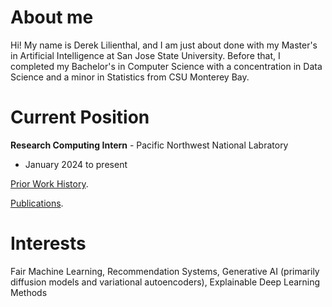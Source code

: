 # About me

Hi! My name is Derek Lilienthal, and I am just about done with my Master's in Artificial Intelligence at San Jose State University. Before that, I completed my Bachelor's in Computer Science with a concentration in Data Science and a minor in Statistics from CSU Monterey Bay. 

# Current Position

**Research Computing Intern** - Pacific Northwest National Labratory
- January 2024 to present

[Prior Work History](./work-history.html).

[Publications](./publications.html).

# Interests

Fair Machine Learning, Recommendation Systems, Generative AI (primarily diffusion models and variational autoencoders), Explainable Deep Learning Methods
